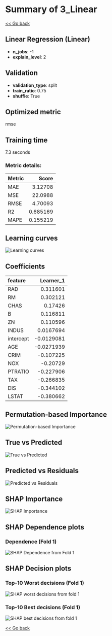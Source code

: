 # Summary of 3_Linear

[<< Go back](../README.md)


## Linear Regression (Linear)
- **n_jobs**: -1
- **explain_level**: 2

## Validation
 - **validation_type**: split
 - **train_ratio**: 0.75
 - **shuffle**: True

## Optimized metric
rmse

## Training time

7.3 seconds

### Metric details:
| Metric   |     Score |
|:---------|----------:|
| MAE      |  3.12708  |
| MSE      | 22.0988   |
| RMSE     |  4.70093  |
| R2       |  0.685169 |
| MAPE     |  0.155219 |



## Learning curves
![Learning curves](learning_curves.png)

## Coefficients
| feature   |   Learner_1 |
|:----------|------------:|
| RAD       |   0.311601  |
| RM        |   0.302121  |
| CHAS      |   0.17426   |
| B         |   0.116811  |
| ZN        |   0.110596  |
| INDUS     |   0.0167694 |
| intercept |  -0.0129081 |
| AGE       |  -0.0271939 |
| CRIM      |  -0.107225  |
| NOX       |  -0.20729   |
| PTRATIO   |  -0.227906  |
| TAX       |  -0.266835  |
| DIS       |  -0.344102  |
| LSTAT     |  -0.380662  |


## Permutation-based Importance
![Permutation-based Importance](permutation_importance.png)
## True vs Predicted

![True vs Predicted](true_vs_predicted.png)


## Predicted vs Residuals

![Predicted vs Residuals](predicted_vs_residuals.png)



## SHAP Importance
![SHAP Importance](shap_importance.png)

## SHAP Dependence plots

### Dependence (Fold 1)
![SHAP Dependence from Fold 1](learner_fold_0_shap_dependence.png)

## SHAP Decision plots

### Top-10 Worst decisions (Fold 1)
![SHAP worst decisions from fold 1](learner_fold_0_shap_worst_decisions.png)
### Top-10 Best decisions (Fold 1)
![SHAP best decisions from fold 1](learner_fold_0_shap_best_decisions.png)

[<< Go back](../README.md)
